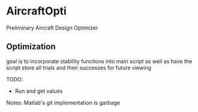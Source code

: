 # AircraftOpti
Preliminary Aircraft Design Optimizer

## Optimization
goal is to incorporate stability funcitons into main script as well as have the script store all trials and their successes for future viewing 

TODO:
- Run and get values

Notes:
Matlab's git implementation is garbage
